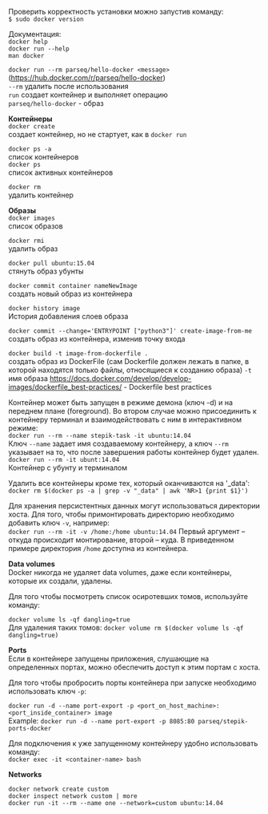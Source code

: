 Проверить корректность установки можно запустив команду:  
`$ sudo docker version`  

Документация:  
`docker help`  
`docker run --help`  
`man docker`

`docker run --rm parseq/hello-docker <message>`
(https://hub.docker.com/r/parseq/hello-docker)  
`--rm` удалить после использования  
`run` создает контейнер и выполняет операцию  
`parseq/hello-docker` - образ

**Контейнеры**  
`docker create`  
создает контейнер, но не стартует, как в `docker run`

`docker ps -a`  
список контейнеров  
`docker ps`  
список активных контейнеров

`docker rm`  
удалить контейнер

**Образы**  
`docker images`  
список образов

`docker rmi`    
удалить образ

`docker pull ubuntu:15.04`  
стянуть образ убунты

`docker commit container nameNewImage`  
создать новый образ из контейнера

`docker history image`  
История добавления слоев образа

`docker commit --change='ENTRYPOINT ["python3"]' create-image-from-me`  
создать образ из контейнера, изменив точку входа  

`docker build -t image-from-dockerfile .`  
создать образ из DockerFile (сам Dockerfile должен лежать в папке, в которой находятся только файлы, относящиеся к созданию образа) 
`-t` имя образа
https://docs.docker.com/develop/develop-images/dockerfile_best-practices/ - Dockerfile best practices

Контейнер может быть запущен в режиме демона (ключ -d) и на переднем плане (foreground). Во втором случае можно присоединить к контейнеру терминал и взаимодействовать с ним в интерактивном режиме:  
`docker run --rm --name stepik-task -it ubuntu:14.04`  
Ключ `--name` задает имя создаваемому контейнеру, а ключ `--rm` указывает на то, что после завершения работы контейнер будет удален.  
`docker run --rm -it ubunt:14.04`  
Контейнер с убунту и терминалом


Удалить все контейнеры кроме тех, который оканчиваются на '_data':  
`docker rm $(docker ps -a | grep -v "_data" | awk 'NR>1 {print $1}')`



Для хранения персистентных данных могут использоваться директории хоста. Для того, чтобы примонтировать директорию необходимо добавить ключ `-v`, например:  
`docker run --rm -it -v /home:/home ubuntu:14.04`
Первый аргумент – откуда происходит монтирование, второй – куда. В приведенном примере директория `/home` доступна из контейнера.



**Data volumes**  
Docker никогда не удаляет data volumes, даже если контейнеры, которые их создали, удалены.

Для того чтобы посмотреть список осиротевших томов, используйте команду:

`docker volume ls -qf dangling=true`  
Для удаления таких томов:
`docker volume rm $(docker volume ls -qf dangling=true)`


**Ports**  
Если в контейнере запущены приложения, слушающие на определенных портах, можно обеспечить доступ к этим портам с хоста.

Для того чтобы пробросить порты контейнера при запуске необходимо использовать ключ `-p`:

`docker run -d --name port-export -p <port_on_host_machine>:<port_inside_container> image`  
Example: `docker run -d --name port-export -p 8085:80 parseq/stepik-ports-docker`

Для подключения к уже запущенному контейнеру удобно использовать команду:  
`docker exec -it <container-name> bash`

**Networks**  

`docker network create custom`  
`docker inspect network custom | more`  
`docker run -it --rm --name one --network=custom ubuntu:14.04`

